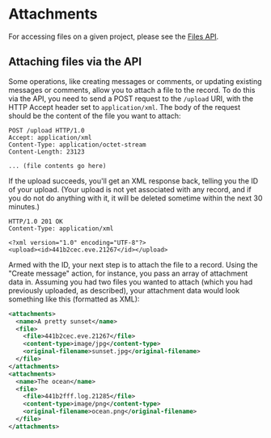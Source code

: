 Attachments
===========

For accessing files on a given project, please see the [Files API](https://github.com/37signals/basecamp-classic-api/blob/master/sections/files.md).

Attaching files via the API
---------------------------

Some operations, like creating messages or comments, or updating existing messages or comments, allow you to attach a file to the record. To do this via the API, you need to send a POST request to the `/upload` URI, with the HTTP Accept header set to `application/xml`. The body of the request should be the content of the file you want to attach:

    POST /upload HTTP/1.0
    Accept: application/xml
    Content-Type: application/octet-stream
    Content-Length: 23123

    ... (file contents go here)

If the upload succeeds, you'll get an XML response back, telling you the ID of your upload. (Your upload is not yet associated with any record, and if you do not do anything with it, it will be deleted sometime within the next 30 minutes.)

    HTTP/1.0 201 OK
    Content-Type: application/xml

    <?xml version="1.0" encoding="UTF-8"?>
    <upload><id>441b2cec.eve.21267</id></upload>

Armed with the ID, your next step is to attach the file to a record. Using the "Create message" action, for instance, you pass an array of attachment data in. Assuming you had two files you wanted to attach (which you had previously uploaded, as described), your attachment data would look something like this (formatted as XML):

``` xml
<attachments>
  <name>A pretty sunset</name>
  <file>
    <file>441b2cec.eve.21267</file>
    <content-type>image/jpg</content-type>
    <original-filename>sunset.jpg</original-filename>
  </file>
</attachments>
<attachments>
  <name>The ocean</name>
  <file>
    <file>441b2fff.log.21285</file>
    <content-type>image/png</content-type>
    <original-filename>ocean.png</original-filename>
  </file>
</attachments>
```
